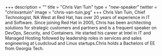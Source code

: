 +++
description = ""
title = "Chris Van Tuin"
type = "new-speaker"
twitter = "chrisvantuin"
image = "chris-van-tuin.jpg"
+++
Chris Van Tuin, Chief Technologist, NA West at Red Hat, has over 20 years of experience in IT and Software.  Since joining Red Hat in 2005, Chris has been architecting solutions for strategic customers and partners and is a frequent speaker on DevOps, Security, and Containers. He started his career at Intel in IT and Managed Hosting followed by leadership roles in services and sales engineering at Loudcloud and Linux startups.Chris holds a Bachelors of EE from Georgia Tech.